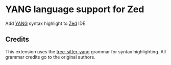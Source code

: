 # YANG language support for Zed

Add [YANG](https://datatracker.ietf.org/doc/html/rfc7950) syntax highlight to [Zed](https://zed.dev) IDE.

## Credits

This extension uses the [tree-sitter-yang](https://github.com/Hubro/tree-sitter-yang/) grammar for syntax highlighting. All grammar credits go to the original authors.
